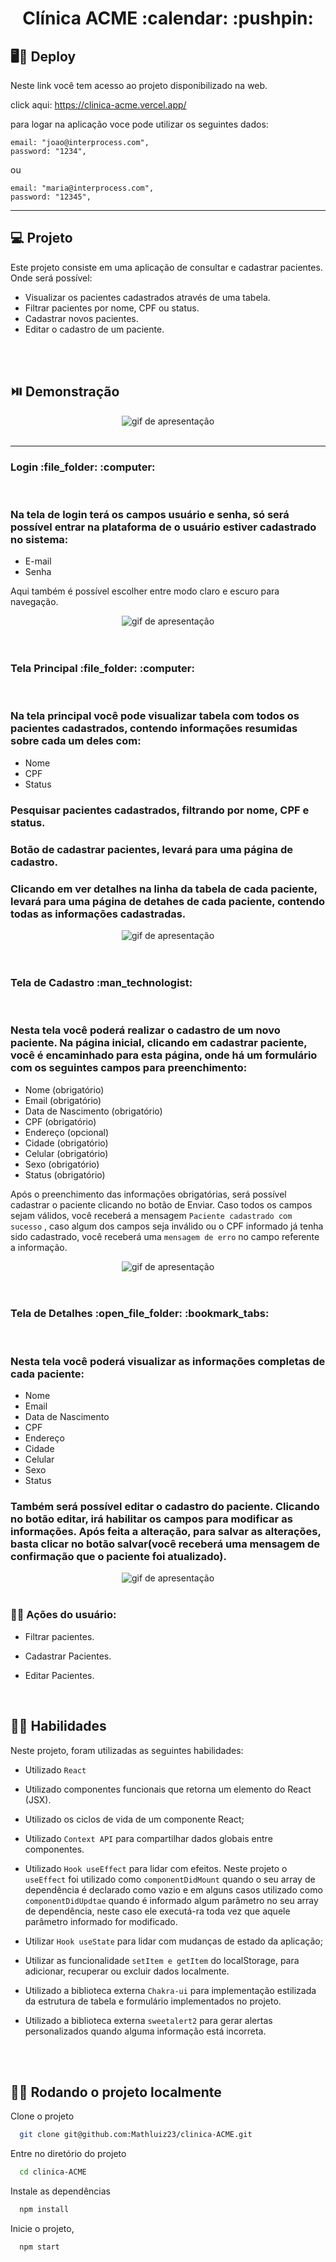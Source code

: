 <h1 align="center">  Clínica ACME :calendar: :pushpin: </h1>

<h2> 🖥️📱 Deploy </h2>

Neste link você tem acesso ao projeto disponibilizado na web.

click aqui: https://clinica-acme.vercel.app/

para logar na aplicação voce pode utilizar os seguintes dados:

    
    email: "joao@interprocess.com",
    password: "1234",

ou

    email: "maria@interprocess.com",
    password: "12345",

<hr>

## 💻 Projeto

Este projeto consiste em uma aplicação de consultar e cadastrar pacientes. Onde será possível:

-   Visualizar os pacientes cadastrados através de uma tabela.
-   Filtrar pacientes por nome, CPF ou status.
-   Cadastrar novos pacientes.
-   Editar o cadastro de um paciente.

<br>
<br>

## ⏯️ Demonstração

<div align="center">
    <img alt="gif de apresentação" src="src/assets/mainPage.gif"/>
</div>

<br>
<hr>

<summary><h3>Login :file_folder: :computer:</h3></summary><br />
  
  ### Na tela de login terá os campos usuário e senha, só será possível entrar na plataforma de o usuário estiver cadastrado no sistema:
- E-mail
- Senha 

Aqui também é possível escolher entre modo claro e escuro para navegação.


<div align="center">
    <img alt="gif de apresentação" src="src/assets/login.png"/>
</div>

<br>
<br>

<summary><h3>Tela Principal :file_folder: :computer:</h3></summary><br />
  
  ### Na tela principal você pode visualizar tabela com todos os pacientes cadastrados, contendo informações resumidas sobre cada um deles com:
- Nome
- CPF
- Status

### Pesquisar pacientes cadastrados, filtrando por nome, CPF e status.

### Botão de cadastrar pacientes, levará para uma página de cadastro.

### Clicando em ver detalhes na linha da tabela de cada paciente, levará para uma página de detahes de cada paciente, contendo todas as informações cadastradas.


<div align="center">
    <img alt="gif de apresentação" src="src/assets/tabela.png"/>
</div>

<br>
<br>

<summary><h3>Tela de Cadastro :man_technologist:</h3></summary><br />
  
  ### Nesta tela você poderá realizar o cadastro de um novo paciente. Na página inicial, clicando em cadastrar paciente, você é encaminhado para esta página, onde há um formulário com os seguintes campos para preenchimento:
- Nome (obrigatório)
- Email (obrigatório)
- Data de Nascimento (obrigatório)
- CPF (obrigatório)
- Endereço (opcional)
- Cidade (obrigatório)
- Celular (obrigatório)
- Sexo (obrigatório)
- Status (obrigatório)

Após o preenchimento das informações obrigatórias, será possível cadastrar o paciente clicando no botão de Enviar.
Caso todos os campos sejam válidos, você receberá a mensagem `Paciente cadastrado com sucesso` , caso algum dos campos seja inválido ou o CPF informado já tenha sido cadastrado, você receberá uma `mensagem de erro` no campo referente a informação.

<div align="center">
    <img alt="gif de apresentação" src="src/assets/cadastro.png"/>
</div>


<br>
<br>

<summary><h3>Tela de Detalhes :open_file_folder: :bookmark_tabs:</h3></summary><br />
  
  ### Nesta tela você poderá visualizar as informações completas de cada paciente:
- Nome
- Email
- Data de Nascimento
- CPF
- Endereço
- Cidade
- Celular
- Sexo
- Status

### Também será possível editar o cadastro do paciente. Clicando no botão editar, irá habilitar os campos para modificar as informações. Após feita a alteração, para salvar as alterações, basta clicar no botão salvar(você receberá uma mensagem de confirmação que o paciente foi atualizado).

<div align="center">
    <img alt="gif de apresentação" src="src/assets/detalhes.png"/>
</div>


<br>

### 👨‍💻 Ações do usuário:

-   Filtrar pacientes.

-   Cadastrar Pacientes.

-   Editar Pacientes.

<br>

## 👨‍🔧 Habilidades

Neste projeto, foram utilizadas as seguintes habilidades:

-   Utilizado `React`

-   Utilizado componentes funcionais que retorna um elemento do React (JSX).

-   Utilizado os ciclos de vida de um componente React;

-   Utilizado `Context API` para compartilhar dados globais entre componentes.

-   Utilizado `Hook useEffect` para lidar com efeitos. Neste projeto o `useEffect` foi utilizado como `componentDidMount` quando o seu array de dependência é declarado como vazio e em alguns casos utilizado como `componentDidUpdtae` quando é informado algum parâmetro no seu array de dependência, neste caso ele executá-ra toda vez que aquele parâmetro informado for modificado.

-   Utilizar `Hook useState` para lidar com mudanças de estado da aplicação;

-   Utilizar as funcionalidade `setItem e getItem` do localStorage, para adicionar, recuperar ou excluir dados localmente.

-   Utilizado a biblioteca externa `Chakra-ui` para implementação estilizada da estrutura de tabela e formulário implementados no projeto.

-   Utilizado a biblioteca externa `sweetalert2` para gerar alertas personalizados quando alguma informação está incorreta.

<br>
<br>

## 👨‍💻 Rodando o projeto localmente

Clone o projeto

```bash
  git clone git@github.com:Mathluiz23/clinica-ACME.git
```

Entre no diretório do projeto

```bash
  cd clinica-ACME
```

Instale as dependências

```bash
  npm install
```

Inicie o projeto,

```bash
  npm start
```

